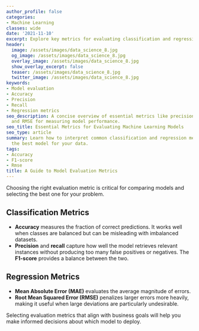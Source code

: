 ```yaml
---
author_profile: false
categories:
- Machine Learning
classes: wide
date: '2021-11-10'
excerpt: Explore key metrics for evaluating classification and regression models.
header:
  image: /assets/images/data_science_8.jpg
  og_image: /assets/images/data_science_8.jpg
  overlay_image: /assets/images/data_science_8.jpg
  show_overlay_excerpt: false
  teaser: /assets/images/data_science_8.jpg
  twitter_image: /assets/images/data_science_8.jpg
keywords:
- Model evaluation
- Accuracy
- Precision
- Recall
- Regression metrics
seo_description: A concise overview of essential metrics like precision, recall, F1-score,
  and RMSE for measuring model performance.
seo_title: Essential Metrics for Evaluating Machine Learning Models
seo_type: article
summary: Learn how to interpret common classification and regression metrics to choose
  the best model for your data.
tags:
- Accuracy
- F1-score
- Rmse
title: A Guide to Model Evaluation Metrics
---
```


Choosing the right evaluation metric is critical for comparing models and selecting the best one for your problem.

## Classification Metrics

- **Accuracy** measures the fraction of correct predictions. It works well when classes are balanced but can be misleading with imbalanced datasets.
- **Precision** and **recall** capture how well the model retrieves relevant instances without producing too many false positives or negatives. The **F1-score** provides a balance between the two.

## Regression Metrics

- **Mean Absolute Error (MAE)** evaluates the average magnitude of errors.
- **Root Mean Squared Error (RMSE)** penalizes larger errors more heavily, making it useful when large deviations are particularly undesirable.

Selecting evaluation metrics that align with business goals will help you make informed decisions about which model to deploy.
